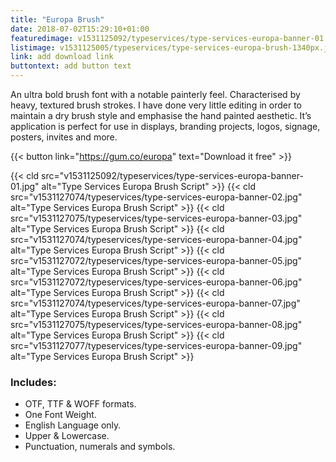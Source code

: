 ```yaml
---
title: "Europa Brush"
date: 2018-07-02T15:29:10+01:00
featuredimage: v1531125092/typeservices/type-services-europa-banner-01.jpg
listimage: v1531125005/typeservices/type-services-europa-brush-1340px.jpg
link: add download link
buttontext: add button text
---
```


An ultra bold brush font with a notable painterly feel. Characterised by heavy, textured brush strokes. I have done very little editing in order to maintain a dry brush style and emphasise the hand painted aesthetic. It’s application is perfect for use in displays, branding projects, logos, signage, posters, invites and more.

{{< button link="https://gum.co/europa" text="Download it free" >}}

{{< cld src="v1531125092/typeservices/type-services-europa-banner-01.jpg" alt="Type Services Europa Brush Script" >}}
{{< cld src="v1531127074/typeservices/type-services-europa-banner-02.jpg" alt="Type Services Europa Brush Script" >}}
{{< cld src="v1531127075/typeservices/type-services-europa-banner-03.jpg" alt="Type Services Europa Brush Script" >}}
{{< cld src="v1531127074/typeservices/type-services-europa-banner-04.jpg" alt="Type Services Europa Brush Script" >}}
{{< cld src="v1531127072/typeservices/type-services-europa-banner-05.jpg" alt="Type Services Europa Brush Script" >}}
{{< cld src="v1531127072/typeservices/type-services-europa-banner-06.jpg" alt="Type Services Europa Brush Script" >}}
{{< cld src="v1531127074/typeservices/type-services-europa-banner-07.jpg" alt="Type Services Europa Brush Script" >}}
{{< cld src="v1531127075/typeservices/type-services-europa-banner-08.jpg" alt="Type Services Europa Brush Script" >}}
{{< cld src="v1531127077/typeservices/type-services-europa-banner-09.jpg" alt="Type Services Europa Brush Script" >}}

### Includes:

- OTF, TTF & WOFF formats.
- One Font Weight.
- English Language only.
- Upper & Lowercase.
- Punctuation, numerals and symbols.
